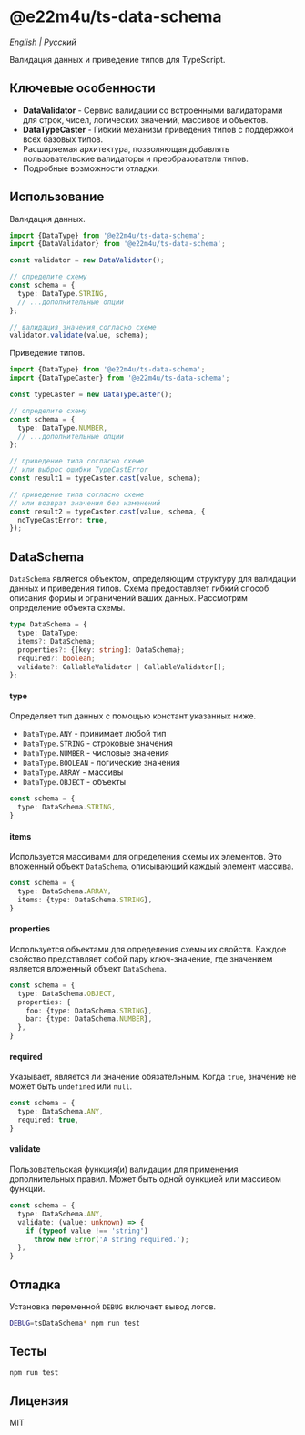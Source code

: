 # @e22m4u/ts-data-schema

*[English](./README.md) | Русский*

Валидация данных и приведение типов для TypeScript.

## Ключевые особенности
- **DataValidator** - Сервис валидации со встроенными валидаторами
  для строк, чисел, логических значений, массивов и объектов.
- **DataTypeCaster** - Гибкий механизм приведения типов с поддержкой
  всех базовых типов.
- Расширяемая архитектура, позволяющая добавлять пользовательские валидаторы и преобразователи типов.
- Подробные возможности отладки.

## Использование

Валидация данных.

```ts
import {DataType} from '@e22m4u/ts-data-schema';
import {DataValidator} from '@e22m4u/ts-data-schema';

const validator = new DataValidator();

// определите схему
const schema = {
  type: DataType.STRING,
  // ...дополнительные опции
};

// валидация значения согласно схеме
validator.validate(value, schema);
```

Приведение типов.

```ts
import {DataType} from '@e22m4u/ts-data-schema';
import {DataTypeCaster} from '@e22m4u/ts-data-schema';

const typeCaster = new DataTypeCaster();

// определите схему
const schema = {
  type: DataType.NUMBER,
  // ...дополнительные опции
};

// приведение типа согласно схеме
// или выброс ошибки TypeCastError
const result1 = typeCaster.cast(value, schema);

// приведение типа согласно схеме
// или возврат значения без изменений
const result2 = typeCaster.cast(value, schema, {
  noTypeCastError: true,
});
```

## DataSchema

`DataSchema` является объектом, определяющим структуру для валидации
данных и приведения типов. Схема предоставляет гибкий способ описания
формы и ограничений ваших данных. Рассмотрим определение объекта схемы.

```ts
type DataSchema = {
  type: DataType;
  items?: DataSchema;
  properties?: {[key: string]: DataSchema};
  required?: boolean;
  validate?: CallableValidator | CallableValidator[];
};
```

#### type

Определяет тип данных с помощью констант указанных ниже.

- `DataType.ANY` - принимает любой тип
- `DataType.STRING` - строковые значения
- `DataType.NUMBER` - числовые значения
- `DataType.BOOLEAN` - логические значения
- `DataType.ARRAY` - массивы
- `DataType.OBJECT` - объекты

```ts
const schema = {
  type: DataSchema.STRING,
}
```

#### items

Используется массивами для определения схемы их элементов. Это вложенный
объект `DataSchema`, описывающий каждый элемент массива.

```ts
const schema = {
  type: DataSchema.ARRAY,
  items: {type: DataSchema.STRING},
}
```

#### properties

Используется объектами для определения схемы их свойств. Каждое свойство
представляет собой пару ключ-значение, где значением является вложенный
объект `DataSchema`.

```ts
const schema = {
  type: DataSchema.OBJECT,
  properties: {
    foo: {type: DataSchema.STRING},
    bar: {type: DataSchema.NUMBER},
  },
}
```

#### required

Указывает, является ли значение обязательным. Когда `true`, значение
не может быть `undefined` или `null`.

```ts
const schema = {
  type: DataSchema.ANY,
  required: true,
}
```

#### validate

Пользовательская функция(и) валидации для применения дополнительных
правил. Может быть одной функцией или массивом функций.

```ts
const schema = {
  type: DataSchema.ANY,
  validate: (value: unknown) => {
    if (typeof value !== 'string')
      throw new Error('A string required.');
  },
}
```

## Отладка

Установка переменной `DEBUG` включает вывод логов.

```bash
DEBUG=tsDataSchema* npm run test
```

## Тесты

```bash
npm run test
```

## Лицензия

MIT
